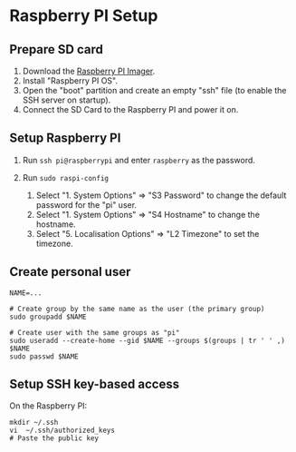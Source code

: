 # Raspberry PI Setup

## Prepare SD card

1. Download the [Raspberry PI Imager][1].
2. Install "Raspberry PI OS".
3. Open the "boot" partition and create an empty "ssh" file (to enable the SSH
   server on startup).
4. Connect the SD Card to the Raspberry PI and power it on.

## Setup Raspberry PI

1. Run `ssh pi@raspberrypi` and enter `raspberry` as the password.
2. Run `sudo raspi-config`

   1. Select "1. System Options" => "S3 Password" to change the default password
      for the "pi" user.
   2. Select "1. System Options" => "S4 Hostname" to change the hostname.
   3. Select "5. Localisation Options" => "L2 Timezone" to set the timezone.

## Create personal user

```
NAME=...

# Create group by the same name as the user (the primary group)
sudo groupadd $NAME

# Create user with the same groups as "pi"
sudo useradd --create-home --gid $NAME --groups $(groups | tr ' ' ,) $NAME
sudo passwd $NAME
```

## Setup SSH key-based access

On the Raspberry PI:

```
mkdir ~/.ssh
vi  ~/.ssh/authorized_keys
# Paste the public key
```

[1]: https://www.raspberrypi.org/software/
